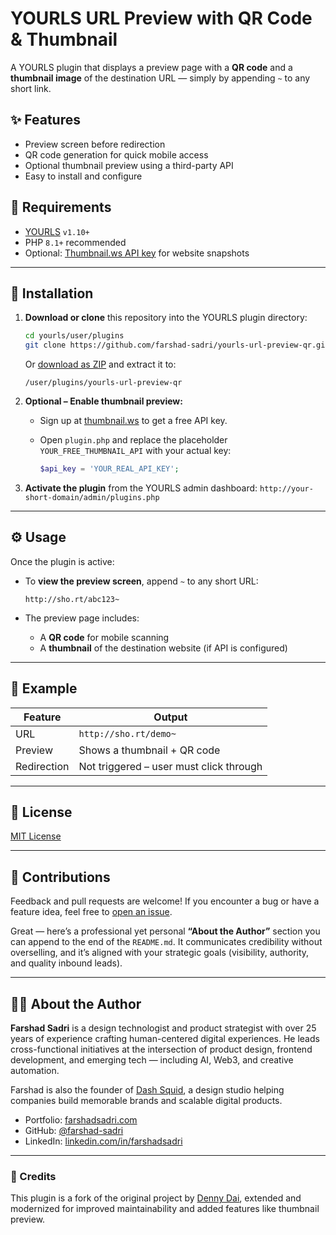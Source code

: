# YOURLS URL Preview with QR Code & Thumbnail

A YOURLS plugin that displays a preview page with a **QR code** and a **thumbnail image** of the destination URL — simply by appending `~` to any short link.

## ✨ Features

* Preview screen before redirection
* QR code generation for quick mobile access
* Optional thumbnail preview using a third-party API
* Easy to install and configure

## 🔧 Requirements

* [YOURLS](https://yourls.org) `v1.10+`
* PHP `8.1+` recommended
* Optional: [Thumbnail.ws API key](https://thumbnail.ws/sign-up.html) for website snapshots

---

## 🚀 Installation

1. **Download or clone** this repository into the YOURLS plugin directory:

   ```bash
   cd yourls/user/plugins
   git clone https://github.com/farshad-sadri/yourls-url-preview-qr.git
   ```

   Or [download as ZIP](https://github.com/farshad-sadri/yourls-url-preview-qr/archive/refs/heads/master.zip) and extract it to:

   ```
   /user/plugins/yourls-url-preview-qr
   ```

2. **Optional – Enable thumbnail preview:**

   * Sign up at [thumbnail.ws](https://thumbnail.ws/sign-up.html) to get a free API key.
   * Open `plugin.php` and replace the placeholder `YOUR_FREE_THUMBNAIL_API` with your actual key:

     ```php
     $api_key = 'YOUR_REAL_API_KEY';
     ```

3. **Activate the plugin** from the YOURLS admin dashboard:
   `http://your-short-domain/admin/plugins.php`

---

## ⚙️ Usage

Once the plugin is active:

* To **view the preview screen**, append `~` to any short URL:

  ```
  http://sho.rt/abc123~
  ```

* The preview page includes:

  * A **QR code** for mobile scanning
  * A **thumbnail** of the destination website (if API is configured)

---

## 🧪 Example

| Feature     | Output                                  |
| ----------- | --------------------------------------- |
| URL         | `http://sho.rt/demo~`                   |
| Preview     | Shows a thumbnail + QR code             |
| Redirection | Not triggered – user must click through |

---

## 📜 License

[MIT License](LICENSE)

---

## 🤝 Contributions

Feedback and pull requests are welcome! If you encounter a bug or have a feature idea, feel free to [open an issue](https://github.com/farshad-sadri/yourls-url-preview-qr/issues).


Great — here’s a professional yet personal **“About the Author”** section you can append to the end of the `README.md`. It communicates credibility without overselling, and it’s aligned with your strategic goals (visibility, authority, and quality inbound leads).

---

## 👨‍💻 About the Author

**Farshad Sadri** is a design technologist and product strategist with over 25 years of experience crafting human-centered digital experiences. He leads cross-functional initiatives at the intersection of product design, frontend development, and emerging tech — including AI, Web3, and creative automation.

Farshad is also the founder of [Dash Squid](https://dashsquid.com), a design studio helping companies build memorable brands and scalable digital products.

* Portfolio: [farshadsadri.com](https://farshadsadri.com)
* GitHub: [@farshad-sadri](https://github.com/farshad-sadri)
* LinkedIn: [linkedin.com/in/farshadsadri](https://www.linkedin.com/in/farshadsadri)


---
### 🙏 Credits

This plugin is a fork of the original project by [Denny Dai](https://github.com/DennyDai/yourls-preview-url-with-qrcode), extended and modernized for improved maintainability and added features like thumbnail preview.
